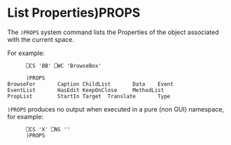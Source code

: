 




<h1 class="heading"><span class="name">List Properties</span><span class="command">)PROPS</span></h1>

The `)PROPS` system command lists the Properties of the object associated with the current space.


For example:
```apl
      ⎕CS 'BB' ⎕WC 'BrowseBox' 
 
      )PROPS
BrowseFor       Caption ChildList       Data    Event
EventList       HasEdit KeepOnClose     MethodList
PropList        StartIn Target  Translate       Type
```


`)PROPS` produces no output when executed in a pure (non GUI) namespace, for example:
```apl
      ⎕CS 'X' ⎕NS ''
      )PROPS
```



